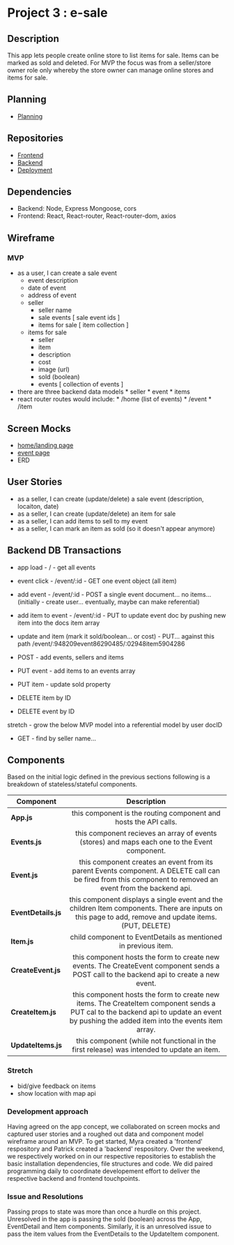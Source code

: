 # Project 3 : e-sale

## Description
This app lets people create online store to list items for sale. Items can be marked as sold and deleted. For MVP the focus was from a seller/store owner role only whereby the store owner can manage online stores and items for sale.

## Planning
* [Planning](./Planning/ProjectProposal.md)

## Repositories
* [Frontend](https://github.com/myraileen/Frontend)
* [Backend](https://github.com/mpmrjd2020/Backend)
* [Deployment]()

## Dependencies
* Backend: Node, Express Mongoose, cors
* Frontend: React, React-router, React-router-dom, axios

## Wireframe
### MVP
* as a user, I can create a sale event
    - event description
    - date of event
    - address of event
  - seller
    - seller name
    - sale events [ sale event ids ]
    - items for sale [ item collection ]
  - items for sale
      * seller
      * item
      * description
      * cost
      * image (url)
      * sold (boolean)
      * events [ collection of events ]
* there are three backend data models
      * seller
      * event
      * items
* react router routes would include: 
      * /home (list of events)
      * /event
      * /item

## Screen Mocks
* [home/landing page](https://wireframe.cc/Bs9KFt)
* [event page](https://wireframe.cc/RHbhrj)
* ERD

## User Stories
* as a seller, I can create (update/delete) a sale event (description, locaiton, date)
* as a seller, I can create (update/delete) an item for sale
* as a seller, I can add items to sell to my event
* as a seller, I can mark an item as sold (so it doesn't appear anymore)

## Backend DB Transactions
* app load - / - get all events
* event click - /event/:id - GET one event object (all item)
* add event - /event/:id - POST a single event document... no items... (initially - create user... eventually, maybe can make referential)
* add item to event - /event/:id - PUT to update event doc by pushing new item into the docs item array

* update and item (mark it sold/boolean... or cost) - PUT... against this path /event/:948209event86290485/:02948item5904286

* POST - add events, sellers and items
* PUT event - add items to an events array
* PUT item - update sold property
* DELETE item by ID
* DELETE event by ID

stretch - grow the below MVP model into a referential model by user docID
* GET - find by seller name... 

## Components
Based on the initial logic defined in the previous sections following is a breakdown of stateless/stateful components. 

| Component | Description | 
| --- | :---: |
| **App.js** | this component is the routing component and hosts the API calls. |
| **Events.js** | this component recieves an array of events (stores) and maps each one to the Event component. |
| **Event.js** | this component creates an event from its parent Events component. A DELETE call can be fired from this component to removed an event from the backend api. |
| **EventDetails.js** | this component displays a single event and the children Item components. There are inputs on this page to add, remove and update items. (PUT, DELETE) |
| **Item.js** | child component to EventDetails as mentioned in previous item. |
| **CreateEvent.js** | this component hosts the form to create new events. The CreateEvent component sends a POST call to the backend api to create a new event. |
| **CreateItem.js** | this component hosts the form to create new items. The CreateItem component sends a PUT cal to the backend api to update an event by pushing the added item into the events item array. |
| **UpdateItems.js** | this component (while not functional in the first release) was intended to update an item. |


### Stretch
* bid/give feedback on items
* show location with map api

### Development approach
Having agreed on the app concept, we collaborated on screen mocks and captured user stories and a roughed out data and component model wireframe around an MVP. To get started, Myra created a 'frontend' respository and Patrick created a 'backend' respository. Over the weekend, we respectively worked on in our respective repositories to establish the basic installation dependencies, file structures and code. We did paired programming daily to coordinate developement effort to deliver the respective backend and frontend touchpoints. 


### Issue and Resolutions
Passing props to state was more than once a hurdle on this project. Unresolved in the app is passing the sold (boolean) across the App, EventDetail and Item components. Similarly, it is an unresolved issue to pass the item values from the EventDetails to the UpdateItem component. 





